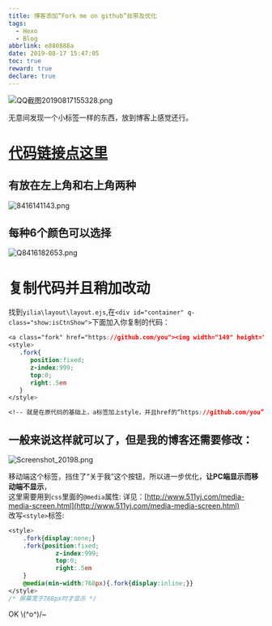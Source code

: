 ```yaml
---
title: 博客添加“Fork me on github”丝带及优化
tags:
  - Hexo
  - Blog
abbrlink: e880888a
date: 2019-08-17 15:47:05
toc: true
reward: true
declare: true
---
```


![QQ截图20190817155328.png](https://cdn.anyway1314.cn/imageQQ截图20190817155328.png)

无意间发现一个小标签一样的东西，放到博客上感觉还行。
<!-- more -->
# [代码链接点这里](https://github.blog/2008-12-19-github-ribbons/) 
## 有放在左上角和右上角两种

![8416141143.png](https://cdn.anyway1314.cn/image8416141143.png)

## 每种6个颜色可以选择

![Q8416182653.png](https://cdn.anyway1314.cn/imageQ8416182653.png)

# 复制代码并且稍加改动
找到`yilia\layout\layout.ejs`,在`<div id="container" q-class="show:isCtnShow">`下面加入你复制的代码：  
``` css
<a class="fork" href="https://github.com/you"><img width="149" height="149" src="https://github.blog/wp-content/uploads/2008/12/forkme_right_white_ffffff.png?resize=149%2C149" class="attachment-full size-full" alt="Fork me on GitHub" data-recalc-dims="1"></a>
<style>
   .fork{
      position:fixed;
      z-index:999;
      top:0;
      right:.5em
   }
</style>

<!-- 就是在原代码的基础上，a标签加上style，并且href的“https://github.com/you”改成你的项目地址就行 -->
```
## 一般来说这样就可以了，但是我的博客还需要修改：  
![Screenshot_20198.png](https://cdn.anyway1314.cn/imageScreenshot_20198.png)

移动端这个标签，挡住了“关于我”这个按钮，所以进一步优化，**让PC端显示而移动端不显示**，  
这里需要用到`css`里面的`@media`属性: 详见：[http://www.511yj.com/media-media-screen.html](http://www.511yj.com/media-media-screen.html)  
改写`<style>`标签:  
``` css
<style>
    .fork{display:none;}
    .fork{position:fixed;
             z-index:999;
             top:0;
             right:.5em
    }     
    @media(min-width:768px){.fork{display:inline;}}
</style>
/* 屏幕宽于768px时才显示 */
```
OK \\(^o^)/~